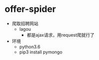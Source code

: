 # offer-spider
- 爬取招聘网站
    - lagou
        - 都是ajax请求，用request爬就行了
- 环境
    - python3.6
    - pip3 install pymongo
